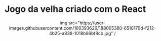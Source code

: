 # Jogo da velha criado com o React
<div align="center">
img src="https://user-images.githubusercontent.com/100393626/188005380-6518179d-f212-4b25-a838-1018b96bf8cb.jpg" /
</div>

